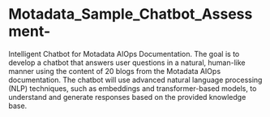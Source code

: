 # Motadata_Sample_Chatbot_Assessment-
Intelligent Chatbot for Motadata AIOps Documentation.
The goal is to develop a chatbot that answers user questions in a natural, human-like manner using the content of 20 blogs from the Motadata AIOps documentation. The chatbot will use advanced natural language processing (NLP) techniques, such as embeddings and transformer-based models, to understand and generate responses based on the provided knowledge base.
